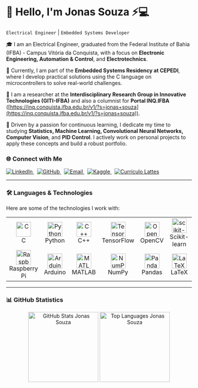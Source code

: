 # 👋 Hello, I'm **Jonas Souza** ⚡💻

`Electrical Engineer` | `Embedded Systems Developer`

🎓 I am an Electrical Engineer, graduated from the Federal Institute of Bahia (IFBA) - Campus Vitória da Conquista, with a focus on **Electronic Engineering, Automation & Control**, and **Electrotechnics**.

🚀 Currently, I am part of the **Embedded Systems Residency at CEPEDI**, where I develop practical solutions using the C language on microcontrollers to solve real-world challenges.

🔬 I am a researcher at the **Interdisciplinary Research Group in Innovative Technologies (GITI-IFBA)** and also a columnist for **Portal INQ.IFBA** ([https://inq.conquista.ifba.edu.br/v1/?s=jonas+souza](https://inq.conquista.ifba.edu.br/v1/?s=jonas+souza)).

🧠 Driven by a passion for continuous learning, I dedicate my time to studying **Statistics, Machine Learning, Convolutional Neural Networks, Computer Vision**, and **PID Control**. I actively work on personal projects to apply these concepts and build a robust portfolio.

### 🌐 Connect with Me
<p>
  <a href="https://www.linkedin.com/in/jonassouza87/" target="_blank">
    <img alt="LinkedIn" src="https://img.shields.io/badge/LinkedIn-jonassouza87-0077B5?style=for-the-badge&logo=linkedin&logoColor=white" />
  </a>
  &nbsp;
  <a href="https://github.com/JonasSouza871" target="_blank">
    <img alt="GitHub" src="https://img.shields.io/badge/GitHub-JonasSouza871-181717?style=for-the-badge&logo=github&logoColor=white" />
  </a>
  &nbsp;
  <a href="mailto:jonasssouza871@hotmail.com" target="_blank">
    <img alt="Email" src="https://img.shields.io/badge/Email-jonasssouza871@hotmail.com-0078D4?style=for-the-badge&logo=microsoft-outlook&logoColor=white" />
  </a>
  &nbsp;
  <a href="https://www.kaggle.com/jonassouza872" target="_blank">
    <img alt="Kaggle" src="https://img.shields.io/badge/Kaggle-jonassouza872-20BEFF?style=for-the-badge&logo=kaggle&logoColor=white" />
  </a>
  &nbsp;
  <a href="http://lattes.cnpq.br/2960779889836129" target="_blank">
    <img alt="Currículo Lattes" src="https://img.shields.io/badge/Lattes-CNPq-1f4e79?style=for-the-badge&logo=academia&logoColor=white" />
  </a>
</p>

---

### 🛠️ Languages & Technologies

Here are some of the technologies I work with:

<table align="center">
  <tr>
    <td align="center" width="120">
      <a href="#-linguagens-e-tecnologias">
        <img src="https://cdn.jsdelivr.net/gh/devicons/devicon@latest/icons/c/c-original.svg" width="40" height="40" alt="C" />
      </a>
      <br>C
    </td>
    <td align="center" width="120">
      <a href="#-linguagens-e-tecnologias">
        <img src="https://cdn.jsdelivr.net/gh/devicons/devicon@latest/icons/python/python-original.svg" width="40" height="40" alt="Python" />
      </a>
      <br>Python
    </td>
    <td align="center" width="120">
      <a href="#-linguagens-e-tecnologias">
        <img src="https://cdn.jsdelivr.net/gh/devicons/devicon@latest/icons/cplusplus/cplusplus-original.svg" width="40" height="40" alt="C++" />
      </a>
      <br>C++
    </td>
    <td align="center" width="120">
      <a href="#-linguagens-e-tecnologias">
        <img src="https://cdn.jsdelivr.net/gh/devicons/devicon@latest/icons/tensorflow/tensorflow-original.svg" width="40" height="40" alt="TensorFlow" />
      </a>
      <br>TensorFlow
    </td>
    <td align="center" width="120">
        <a href="#-linguagens-e-tecnologias">
            <img src="https://cdn.jsdelivr.net/gh/devicons/devicon@latest/icons/opencv/opencv-original.svg" width="40" height="40" alt="OpenCV" />
        </a>
        <br>OpenCV
    </td>
    <td align="center" width="120">
      <a href="#-linguagens-e-tecnologias">
        <img src="https://cdn.jsdelivr.net/gh/devicons/devicon@latest/icons/scikitlearn/scikitlearn-original.svg" width="40" height="40" alt="scikit-learn" />
      </a>
      <br>Scikit-learn
    </td>
  </tr>
  <tr>
    <td align="center" width="120">
      <a href="#-linguagens-e-tecnologias">
        <img src="https://cdn.jsdelivr.net/gh/devicons/devicon@latest/icons/raspberrypi/raspberrypi-original.svg" width="40" height="40" alt="Raspberry Pi" />
      </a>
      <br>Raspberry Pi
    </td>
    <td align="center" width="120">
      <a href="#-linguagens-e-tecnologias">
        <img src="https://cdn.jsdelivr.net/gh/devicons/devicon@latest/icons/arduino/arduino-original.svg" width="40" height="40" alt="Arduino" />
      </a>
      <br>Arduino
    </td>
    <td align="center" width="120">
      <a href="#-linguagens-e-tecnologias">
        <img src="https://cdn.jsdelivr.net/gh/devicons/devicon@latest/icons/matlab/matlab-original.svg" width="40" height="40" alt="MATLAB" />
      </a>
      <br>MATLAB
    </td>
    <td align="center" width="120">
      <a href="#-linguagens-e-tecnologias">
        <img src="https://cdn.jsdelivr.net/gh/devicons/devicon@latest/icons/numpy/numpy-original.svg" width="40" height="40" alt="NumPy" />
      </a>
      <br>NumPy
    </td>
    <td align="center" width="120">
      <a href="#-linguagens-e-tecnologias">
        <img src="https://cdn.jsdelivr.net/gh/devicons/devicon@latest/icons/pandas/pandas-original.svg" width="40" height="40" alt="Pandas" />
      </a>
      <br>Pandas
    </td>
    <td align="center" width="120">
      <a href="#-linguagens-e-tecnologias">
        <img src="https://cdn.jsdelivr.net/gh/devicons/devicon@latest/icons/latex/latex-original.svg" width="40" height="40" alt="LaTeX" />
      </a>
      <br>LaTeX
    </td>
  </tr>
</table>

---

### 📊 GitHub Statistics

<p align="center">
  <img align="center" src="https://github-readme-stats.vercel.app/api?username=JonasSouza871&show_icons=true&theme=tokyonight&include_all_commits=true&locale=pt-br" alt="GitHub Stats Jonas Souza" height="190"/>
  <img align="center" src="https://github-readme-stats.vercel.app/api/top-langs/?username=JonasSouza871&theme=tokyonight&layout=compact&custom_title=Tecnologias&langs_count=9&hide=javascript,jupyter%20notebook" alt="Top Languages Jonas Souza" height="190"/>
</p>



